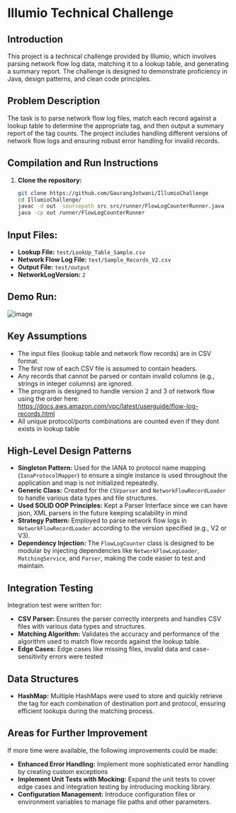 # Illumio Technical Challenge

## Introduction

This project is a technical challenge provided by Illumio, which involves parsing network flow log data, matching it to a lookup table, and generating a summary report. The challenge is designed to demonstrate proficiency in Java, design patterns, and clean code principles.

## Problem Description

The task is to parse network flow log files, match each record against a lookup table to determine the appropriate tag, and then output a summary report of the tag counts. The project includes handling different versions of network flow logs and ensuring robust error handling for invalid records.

## Compilation and Run Instructions

1. **Clone the repository:**
   ```bash
   git clone https://github.com/GaurangJotwani/IllumioChallenge
   cd IllumioChallenge/
   javac -d out -sourcepath src src/runner/FlowLogCounterRunner.java
   java -cp out runner/FlowLogCounterRunner
    ```
## Input Files:

- **Lookup File:** `test/LookUp_Table_Sample.csv`
- **Network Flow Log File:** `test/Sample_Records_V2.csv`
- **Output File:** `test/output`
- **NetworkLogVersion:** `2`

## Demo Run:
![image](https://github.com/user-attachments/assets/7ba16cbd-8b8f-4c66-8ebb-2253ee1b3eb5)


## Key Assumptions

- The input files (lookup table and network flow records) are in CSV format.
- The first row of each CSV file is assumed to contain headers.
- Any records that cannot be parsed or contain invalid columns (e.g., strings in integer columns) are ignored.
- The program is designed to handle version 2 and 3 of network flow using the order here: https://docs.aws.amazon.com/vpc/latest/userguide/flow-log-records.html
- All unique protocol/ports combinations are counted even if they dont exists in lookup table

## High-Level Design Patterns

- **Singleton Pattern:** Used for the IANA to protocol name mapping (`IanaProtocolMapper`) to ensure a single instance is used throughout the application and map is not initialized repeatedly.
- **Generic Class:** Created for the `CSVparser` and `NetworkFlowRecordLoader` to handle various data types and file structures. 
- **Used SOLID OOP Principles:** Kept a Parser Interface since we can have json, XML parsers in the future keeping scalability in mind 
- **Strategy Pattern:** Employed to parse network flow logs in `NetworkFlowRecordLoader` according to the version specified (e.g., V2 or V3).
- **Dependency Injection:** The `FlowLogCounter` class is designed to be modular by injecting dependencies like `NetworkFlowLogLoader`, `MatchingService`, and `Parser`, making the code easier to test and maintain.

## Integration Testing

Integration test were written for:

- **CSV Parser:** Ensures the parser correctly interprets and handles CSV files with various data types and structures.
- **Matching Algorithm:** Validates the accuracy and performance of the algorithm used to match flow records against the lookup table.
- **Edge Cases:** Edge cases like missing files, invalid data and case-sensitivity errors were tested

## Data Structures

- **HashMap:** Multiple HashMaps were used to store and quickly retrieve the tag for each combination of destination port and protocol, ensuring efficient lookups during the matching process.

## Areas for Further Improvement

If more time were available, the following improvements could be made:

- **Enhanced Error Handling:** Implement more sophisticated error handling by creating custom exceptions
- **Implement Unit Tests with Mocking:** Expand the unit tests to cover edge cases and integration testing by introducing mocking library.
- **Configuration Management:** Introduce configuration files or environment variables to manage file paths and other parameters.
